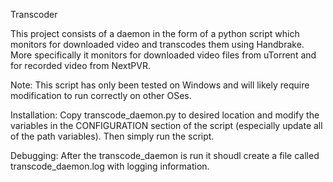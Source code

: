 Transcoder

This project consists of a daemon in the form of a python script which monitors for downloaded video and transcodes them using Handbrake.  More specifically it monitors for downloaded video files from uTorrent and for recorded video from NextPVR.

Note: This script has only been tested on Windows and will likely require modification to run correctly on other OSes.

Installation:
Copy transcode_daemon.py to desired location and modify the variables in the CONFIGURATION section of the script (especially update all of the path variables).  Then simply run the script.

Debugging:
After the transcode_daemon is run it shoudl create a file called transcode_daemon.log with logging information.
